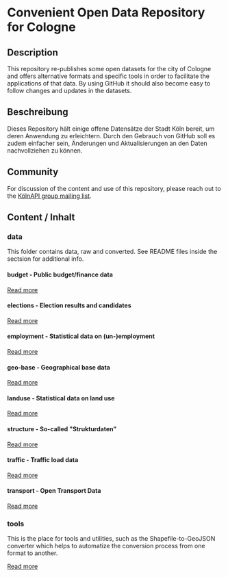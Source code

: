 Convenient Open Data Repository for Cologne
===========================================

## Description

This repository re-publishes some open datasets for the city of Cologne
and offers alternative formats and specific tools in order to facilitate 
the applications of that data. By using GitHub it should also become 
easy to follow changes and updates in the datasets.

## Beschreibung

Dieses Repository hält einige offene Datensätze der Stadt Köln bereit, um
deren Anwendung zu erleichtern. Durch den Gebrauch von GitHub soll es zudem
einfacher sein, Änderungen und Aktualisierungen an den Daten nachvollziehen
zu können.

## Community

For discussion of the content and use of this repository, please reach out
to the [KölnAPI group mailing list](https://groups.google.com/forum/#!forum/koelnapi).

## Content / Inhalt

### data

This folder contains data, raw and converted. See README files inside the sectsion
for additional info.

#### budget - Public budget/finance data

[Read more](https://github.com/marians/datahub-cgn/tree/master/data/budget)

#### elections - Election results and candidates

[Read more](https://github.com/marians/datahub-cgn/tree/master/data/elections)

#### employment - Statistical data on (un-)employment

[Read more](https://github.com/marians/datahub-cgn/tree/master/data/employment)

#### geo-base - Geographical base data

[Read more](https://github.com/marians/datahub-cgn/tree/master/data/geo-base)

#### landuse - Statistical data on land use

[Read more](https://github.com/marians/datahub-cgn/tree/master/data/landuse)

#### structure - So-called "Strukturdaten"

[Read more](https://github.com/marians/datahub-cgn/tree/master/data/structure)

#### traffic - Traffic load data

[Read more](https://github.com/marians/datahub-cgn/tree/master/data/traffic)

#### transport - Open Transport Data

[Read more](https://github.com/marians/datahub-cgn/tree/master/data/transport)

### tools

This is the place for tools and utilities, such as the Shapefile-to-GeoJSON converter
which helps to automatize the conversion process from one format to another.

[Read more](https://github.com/marians/datahub-cgn/tree/master/tools)

